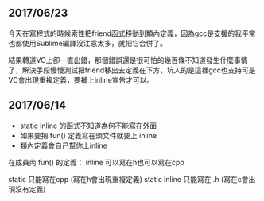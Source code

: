## 2017/06/23
今天在寫程式的時候索性把friend函式移動到類內定義，因為gcc是支援的我平常也都使用Sublime編譯沒注意太多，就把它合併了。

結果轉道VC上卻一直出錯，那個錯誤還是很可怕的幾百條不知道發生什麼事情了，解決手段慢慢測試把friend移出去定義在下方，坑人的是這裡gcc也支持可是VC會出現重複定義，要補上inline宣告才可以。



## 2017/06/14
- static inline 的函式不知道為何不能寫在外面
- 如果要把 fun() 定義寫在頭文件就要上 inline
- 類內定義會自己幫你上inline

在成員內 fun() 的定義：
inline 可以寫在h也可以寫在cpp

static        只能寫在cpp (寫在h會出現重複定義)
static inline 只能寫在 .h (寫在c會出現沒有定義)
